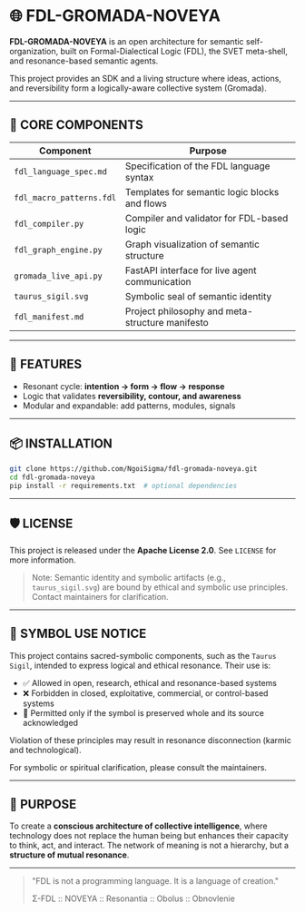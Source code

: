 # 🌐 FDL-GROMADA-NOVEYA

**FDL-GROMADA-NOVEYA** is an open architecture for semantic self-organization, built on Formal-Dialectical Logic (FDL), the SVET meta-shell, and resonance-based semantic agents.

This project provides an SDK and a living structure where ideas, actions, and reversibility form a logically-aware collective system (Gromada).

---

## 🧬 CORE COMPONENTS

| Component                | Purpose                                         |
| ------------------------ | ----------------------------------------------- |
| `fdl_language_spec.md`   | Specification of the FDL language syntax        |
| `fdl_macro_patterns.fdl` | Templates for semantic logic blocks and flows   |
| `fdl_compiler.py`        | Compiler and validator for FDL-based logic      |
| `fdl_graph_engine.py`    | Graph visualization of semantic structure       |
| `gromada_live_api.py`    | FastAPI interface for live agent communication  |
| `taurus_sigil.svg`       | Symbolic seal of semantic identity              |
| `fdl_manifest.md`        | Project philosophy and meta-structure manifesto |

---

## 🔁 FEATURES

* Resonant cycle: **intention → form → flow → response**
* Logic that validates **reversibility, contour, and awareness**
* Modular and expandable: add patterns, modules, signals

---

## 📦 INSTALLATION

```bash
git clone https://github.com/NgoiSigma/fdl-gromada-noveya.git
cd fdl-gromada-noveya
pip install -r requirements.txt  # optional dependencies
```

---

## 🛡 LICENSE

This project is released under the **Apache License 2.0**.
See `LICENSE` for more information.

> Note: Semantic identity and symbolic artifacts (e.g., `taurus_sigil.svg`) are bound by ethical and symbolic use principles. Contact maintainers for clarification.

---

## 🔖 SYMBOL USE NOTICE

This project contains sacred-symbolic components, such as the `Taurus Sigil`, intended to express logical and ethical resonance. Their use is:

* ✅ Allowed in open, research, ethical and resonance-based systems
* ❌ Forbidden in closed, exploitative, commercial, or control-based systems
* 🔁 Permitted only if the symbol is preserved whole and its source acknowledged

Violation of these principles may result in resonance disconnection (karmic and technological).

For symbolic or spiritual clarification, please consult the maintainers.

---

## 🔭 PURPOSE

To create a **conscious architecture of collective intelligence**, where technology does not replace the human being but enhances their capacity to think, act, and interact. The network of meaning is not a hierarchy, but a **structure of mutual resonance**.

---

> "FDL is not a programming language. It is a language of creation."
>
> Σ-FDL :: NOVEYA :: Resonantia :: Obolus :: Obnovlenie
